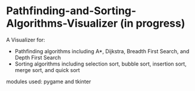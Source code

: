 # Pathfinding-and-Sorting-Algorithms-Visualizer (in progress)
A Visualizer for:
  - Pathfinding algorithms including A*, Dijkstra, Breadth First Search, and Depth First Search
  - Sorting algorithms including selection sort, bubble sort, insertion sort, merge sort, and quick sort

modules used: pygame and tkinter
